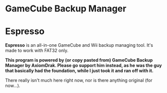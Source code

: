 # GameCube Backup Manager
# Espresso

**Espresso** is an all-in-one GameCube and Wii backup managing tool. It's made to work with FAT32 only.

**This program is powered by (or copy pasted from) GameCube Backup Manager by AxiomDrak. Please go support him instead, as he was the guy that basically had the foundation, while I just took it and ran off with it.**

There really isn't much here right now, nor is there anything original (for now...).
